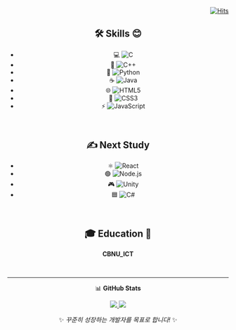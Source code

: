 <div align="right">

[![Hits](https://hits.seeyoufarm.com/api/count/incr/badge.svg?url=https%3A%2F%2Fgithub.com%2FHyunJJJUN&count_bg=%233DB9C8&title_bg=%23555555&icon=github.svg&icon_color=%23E7E7E7&title=views&edge_flat=false)](https://hits.seeyoufarm.com)

</div>

<div align="center">
  
## 🛠️ Skills 😊
- 💻 ![C](https://img.shields.io/badge/C-A8B9CC?&style=for-the-badge&logo=C&logoColor=white) 
- 📘 ![C++](https://img.shields.io/badge/C++-00599C?&style=for-the-badge&logo=cplusplus&logoColor=white)  
- 🐍 ![Python](https://img.shields.io/badge/Python-3776AB?&style=for-the-badge&logo=Python&logoColor=white)  
- ☕ ![Java](https://img.shields.io/badge/Java-007396?&style=for-the-badge&logo=java&logoColor=white)  
- 🌐 ![HTML5](https://img.shields.io/badge/HTML5-E34F26?&style=for-the-badge&logo=html5&logoColor=white)  
- 🎨 ![CSS3](https://img.shields.io/badge/CSS3-1572B6?&style=for-the-badge&logo=css3&logoColor=white)  
- ⚡ ![JavaScript](https://img.shields.io/badge/JavaScript-F7DF1E?&style=for-the-badge&logo=JavaScript&logoColor=black)  

<br />

## ✍️ Next Study
- ⚛️ ![React](https://img.shields.io/badge/React-61DAFB?&style=for-the-badge&logo=react&logoColor=black)  
- 🟢 ![Node.js](https://img.shields.io/badge/Node.js-339933?&style=for-the-badge&logo=node.js&logoColor=white)  
- 🎮 ![Unity](https://img.shields.io/badge/Unity-000000?&style=for-the-badge&logo=unity&logoColor=white)  
- 🟦 ![C#](https://img.shields.io/badge/C%23-239120?&style=for-the-badge&logo=c-sharp&logoColor=white)  

<br />

## 🎓 Education 📖
**CBNU_ICT**

<br />

---

📊 **GitHub Stats**
<p>
<a href="https://github.com/HyunJJJUN">
  <img src="https://github-readme-stats.vercel.app/api?username=HyunJJJUN&theme=tokyonight&show_icons=true" />
</a>
<a href="https://github.com/HyunJJJUN">
  <img src="https://github-readme-stats.vercel.app/api/top-langs/?username=HyunJJJUN&exclude_repo=dkssud8150.github.io&layout=compact&theme=tokyonight" />
</a>
</p>

✨ *꾸준히 성장하는 개발자를 목표로 합니다!* ✨
  
</div>
